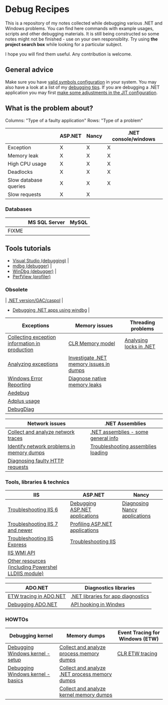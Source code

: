 
Debug Recipes
=============

This is a repository of my notes collected while debugging various .NET and Windows problems. You can find here commands with example usages, scripts and other debugging materials.  It is still being constructed so some notes might not be finished - use on your own responsiblity. Try using **the project search box** while looking for a particular subject.

I hope you will find them useful. Any contribution is welcome.

## General advice

Make sure you have [valid symbols configuration](windows-debugging-configuration.md) in your system. You may also have a look at a list of my [debugging tips](howto.md). If you are debugging a .NET application you may first [make some adjustments in the JIT configuration](jit-configuration-for-debugging.md).

## What is the problem about?

Columns: "Type of a faulty application"
Rows: "Type of a problem"

|    | ASP.NET | Nancy | .NET console/windows  |
| -- | ------- | ----- | --------------------- |
| Exception | X | X | X |
| Memory leak | X | X | X |
| High CPU usage | X | X | X |
| Deadlocks | X | X | X |
| Slow database queries | X | X | X |
| Slow requests | X | X | |

### Databases

|    | MS SQL Server | MySQL |
| -- | ------------- | ----- |
| FIXME

## Tools tutorials

- [Visual Studio (debugging)](debugging-using-vs/README.md) |
- [mdbg (debugger)](debugging-using-mdbg/mdbg.exe.md) |
- [WinDbg (debugger)](debugging-using-windbg/windbg-debugging.md) |
- [PerfView (profiler)](profiling-tools/perfview/perfview.exe.md)



### Obsolete


| [.NET version/GAC/caspol](clr-information.md) |

- [Debugging .NET apps using windbg](debugging-using-windbg/windbg-clr-debugging.md) |



| Exceptions | Memory issues | Threading problems |
| --- | --- | ---
| [Collecting exception information in production](exceptions/collecting-exceptions-info.md) | [CLR Memory model](memory/clr-memory.md) | [Analysing locks in .NET](threading/analysing-locks-in-net.md)
| [Analyzing exceptions](exceptions/analyzing-exceptions.md) | [Investigate .NET memory issues in dumps](dumps/dotnet-process-memory-dumps.md) |
| [Windows Error Reporting](exceptions/wer/wer-usage.md) | [Diagnose native memory leaks](memory/native-memory-leaks.md) |
| [Aedebug](exceptions/aedebug/aedebug.md) | | |
| [Adplus usage](exceptions/adplus/adplus.md) | | |
| [DebugDiag](exceptions/debugdiag/debugdiag.md) | | |


| Network issues | .NET Assemblies |
| --- | --- |
| [Collect and analyze network traces](network/network-tracing.md) | [.NET assemblies - some general info](assemblies/clr-assemblies.md) |
| [Identify network problems in memory dumps](network/network-problems-in-dumps.md) | [Troubleshooting assemblies loading](assemblies/clr-troubleshooting-assembly-loading.md) |
| [Diagnosing faulty HTTP requests](network/network-faulty-http-requests.md) | |


### Tools, libraries & technics

| IIS | ASP.NET | Nancy
| --- | --- | ---
| [Troubleshooting IIS 6](iis/iis6.md) | [Debugging ASP.NET applications](asp.net/asp.net-debugging.md) | [Diagnosing Nancy applications](nancy/nancy-diagnostics.md)
| [Troubleshooting IIS 7 and newer](iis/iis7up.md) | [Profiling ASP.NET applications](asp.net/asp.net-profiling.md) |
| [Troubleshooting IIS Express](iis/iisexpress.md) | [Troubleshooting IIS](asp.net/iis-troubleshooting.md) |
| [IIS WMI API](iis/wmi/iis-wmi.md) | | |
| [Other resources (including Powershel LLDIIS module)](iis/README.md) | | |

| ADO.NET | Diagnostics libraries |
| --- | ---
| [ETW tracing in ADO.NET](ado.net/ado.net-etw-tracing.md) | [.NET libraries for app diagnostics](profiling-tools/clr-diaglibs.md)
| [Debugging ADO.NET](ado.net/ado.net-debugging.md) | [API hooking in Windws](api-hooking.md)

### HOWTOs

| Debugging kernel | Memory dumps | Event Tracing for Windows (ETW) |
| --- | --- | --- |
| [Debugging Windows kernel - setup](debugging-kernel/windows-kernel-debugging-setup.md) | [Collect and analyze process memory dumps](dumps/windows-process-memory-dumps.md) | [CLR ETW tracing](etw/clr-etw-tracing.md) |
| [Debugging Windows kernel - basics](debugging-kernel/windows-kernel-debugging.md) | [Collect and analyze .NET process memory dumps](dumps/dotnet-process-memory-dumps.md) | |
| | [Collect and analyze kernel memory dumps](dumps/windows-kernel-memory-dumps.md) | |

